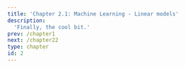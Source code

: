 ```yaml
---
title: 'Chapter 2.1: Machine Learning - Linear models'
description:
  'Finally, the cool bit.'
prev: /chapter1
next: /chapter22
type: chapter
id: 2
---
```


<slides source="chapter2_regression">
</slides>

<exercise id="1" title="Linear Regression">

</exercise>

<slides source="chapter2_decision_trees">
</slides>

<slides source="chapter2_rfs">
</slides>
